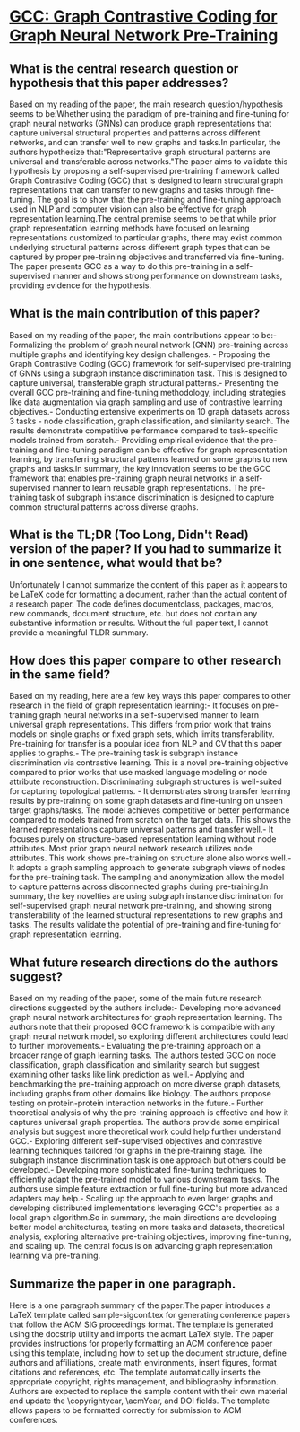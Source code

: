 # [GCC: Graph Contrastive Coding for Graph Neural Network Pre-Training](https://arxiv.org/abs/2006.09963)

## What is the central research question or hypothesis that this paper addresses?

Based on my reading of the paper, the main research question/hypothesis seems to be:Whether using the paradigm of pre-training and fine-tuning for graph neural networks (GNNs) can produce graph representations that capture universal structural properties and patterns across different networks, and can transfer well to new graphs and tasks.In particular, the authors hypothesize that:"Representative graph structural patterns are universal and transferable across networks."The paper aims to validate this hypothesis by proposing a self-supervised pre-training framework called Graph Contrastive Coding (GCC) that is designed to learn structural graph representations that can transfer to new graphs and tasks through fine-tuning. The goal is to show that the pre-training and fine-tuning approach used in NLP and computer vision can also be effective for graph representation learning.The central premise seems to be that while prior graph representation learning methods have focused on learning representations customized to particular graphs, there may exist common underlying structural patterns across different graph types that can be captured by proper pre-training objectives and transferred via fine-tuning. The paper presents GCC as a way to do this pre-training in a self-supervised manner and shows strong performance on downstream tasks, providing evidence for the hypothesis.


## What is the main contribution of this paper?

Based on my reading of the paper, the main contributions appear to be:- Formalizing the problem of graph neural network (GNN) pre-training across multiple graphs and identifying key design challenges. - Proposing the Graph Contrastive Coding (GCC) framework for self-supervised pre-training of GNNs using a subgraph instance discrimination task. This is designed to capture universal, transferable graph structural patterns.- Presenting the overall GCC pre-training and fine-tuning methodology, including strategies like data augmentation via graph sampling and use of contrastive learning objectives.- Conducting extensive experiments on 10 graph datasets across 3 tasks - node classification, graph classification, and similarity search. The results demonstrate competitive performance compared to task-specific models trained from scratch.- Providing empirical evidence that the pre-training and fine-tuning paradigm can be effective for graph representation learning, by transferring structural patterns learned on some graphs to new graphs and tasks.In summary, the key innovation seems to be the GCC framework that enables pre-training graph neural networks in a self-supervised manner to learn reusable graph representations. The pre-training task of subgraph instance discrimination is designed to capture common structural patterns across diverse graphs.


## What is the TL;DR (Too Long, Didn't Read) version of the paper? If you had to summarize it in one sentence, what would that be?

Unfortunately I cannot summarize the content of this paper as it appears to be LaTeX code for formatting a document, rather than the actual content of a research paper. The code defines documentclass, packages, macros, new commands, document structure, etc. but does not contain any substantive information or results. Without the full paper text, I cannot provide a meaningful TLDR summary.


## How does this paper compare to other research in the same field?

Based on my reading, here are a few key ways this paper compares to other research in the field of graph representation learning:- It focuses on pre-training graph neural networks in a self-supervised manner to learn universal graph representations. This differs from prior work that trains models on single graphs or fixed graph sets, which limits transferability. Pre-training for transfer is a popular idea from NLP and CV that this paper applies to graphs.- The pre-training task is subgraph instance discrimination via contrastive learning. This is a novel pre-training objective compared to prior works that use masked language modeling or node attribute reconstruction. Discriminating subgraph structures is well-suited for capturing topological patterns. - It demonstrates strong transfer learning results by pre-training on some graph datasets and fine-tuning on unseen target graphs/tasks. The model achieves competitive or better performance compared to models trained from scratch on the target data. This shows the learned representations capture universal patterns and transfer well.- It focuses purely on structure-based representation learning without node attributes. Most prior graph neural network research utilizes node attributes. This work shows pre-training on structure alone also works well.- It adopts a graph sampling approach to generate subgraph views of nodes for the pre-training task. The sampling and anonymization allow the model to capture patterns across disconnected graphs during pre-training.In summary, the key novelties are using subgraph instance discrimination for self-supervised graph neural network pre-training, and showing strong transferability of the learned structural representations to new graphs and tasks. The results validate the potential of pre-training and fine-tuning for graph representation learning.


## What future research directions do the authors suggest?

Based on my reading of the paper, some of the main future research directions suggested by the authors include:- Developing more advanced graph neural network architectures for graph representation learning. The authors note that their proposed GCC framework is compatible with any graph neural network model, so exploring different architectures could lead to further improvements.- Evaluating the pre-training approach on a broader range of graph learning tasks. The authors tested GCC on node classification, graph classification and similarity search but suggest examining other tasks like link prediction as well.- Applying and benchmarking the pre-training approach on more diverse graph datasets, including graphs from other domains like biology. The authors propose testing on protein-protein interaction networks in the future.- Further theoretical analysis of why the pre-training approach is effective and how it captures universal graph properties. The authors provide some empirical analysis but suggest more theoretical work could help further understand GCC.- Exploring different self-supervised objectives and contrastive learning techniques tailored for graphs in the pre-training stage. The subgraph instance discrimination task is one approach but others could be developed.- Developing more sophisticated fine-tuning techniques to efficiently adapt the pre-trained model to various downstream tasks. The authors use simple feature extraction or full fine-tuning but more advanced adapters may help.- Scaling up the approach to even larger graphs and developing distributed implementations leveraging GCC's properties as a local graph algorithm.So in summary, the main directions are developing better model architectures, testing on more tasks and datasets, theoretical analysis, exploring alternative pre-training objectives, improving fine-tuning, and scaling up. The central focus is on advancing graph representation learning via pre-training.


## Summarize the paper in one paragraph.

Here is a one paragraph summary of the paper:The paper introduces a LaTeX template called sample-sigconf.tex for generating conference papers that follow the ACM SIG proceedings format. The template is generated using the docstrip utility and imports the acmart LaTeX style. The paper provides instructions for properly formatting an ACM conference paper using this template, including how to set up the document structure, define authors and affiliations, create math environments, insert figures, format citations and references, etc. The template automatically inserts the appropriate copyright, rights management, and bibliography information. Authors are expected to replace the sample content with their own material and update the \copyrightyear, \acmYear, and DOI fields. The template allows papers to be formatted correctly for submission to ACM conferences.

